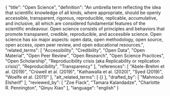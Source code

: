 {
  "title": "Open Science",
  "definition": "An umbrella term reflecting the idea that scientific knowledge of all kinds, where appropriate, should be openly accessible, transparent, rigorous, reproducible, replicable, accumulative, and inclusive, all which are considered fundamental features of the scientific endeavour. Open science consists of principles and behaviors that promote transparent, credible, reproducible, and accessible science. Open science has six major aspects: open data, open methodology, open source, open access, open peer review, and open educational resources.",
  "related_terms": [
    "Accessibility",
    "Credibility",
    "Open Data",
    "Open Material",
    "Open Peer Review",
    "Open Research",
    "Open Science Practices",
    "Open Scholarship",
    "Reproducibility crisis (aka Replicability or replication crisis)",
    "Reproducibility",
    "Transparency"
  ],
  "references": [
    "Abele-Brehm et al. (2019)",
    "Crüwell et al. (2019)",
    "Kathawalla et al. (2020)",
    "Syed (2019)",
    "Woelfe et al. (2011)"
  ],
  "alt_related_terms": [
    {}
  ],
  "drafted_by": [
    "Mahmoud Elsherif"
  ],
  "reviewed_by": [
    "Zoe Flack",
    "Tamara Kalandadze",
    "Charlotte R. Pennington",
    "Qinyu Xiao"
  ],
  "language": "english"
}
